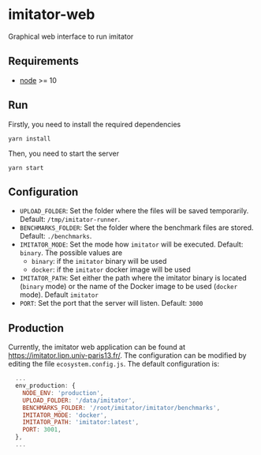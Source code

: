 # imitator-web

Graphical web interface to run imitator

## Requirements

- [node](https://nodejs.org/en/) >= 10

## Run

Firstly, you need to install the required dependencies

```
yarn install
```

Then, you need to start the server

```
yarn start
```

## Configuration

- `UPLOAD_FOLDER`: Set the folder where the files will be saved temporarily. Default: `/tmp/imitator-runner`.
- `BENCHMARKS_FOLDER`: Set the folder where the benchmark files are stored. Default: `./benchmarks`.
- `IMITATOR_MODE`: Set the mode how `imitator` will be executed. Default: `binary`. The possible values are
  - `binary`: if the `imitator` binary will be used
  - `docker`: if the `imitator` docker image will be used
- `IMITATOR_PATH`: Set either the path where the imitator binary is located (`binary` mode) or the name of the Docker image to be used (`docker` mode). Default `imitator`
- `PORT`: Set the port that the server will listen. Default: `3000`

## Production

Currently, the imitator web application can be found at
https://imitator.lipn.univ-paris13.fr/. The configuration can be modified by
editing the file `ecosystem.config.js`. The default configuration is:

```javascript
  ...
  env_production: {
    NODE_ENV: 'production',
    UPLOAD_FOLDER: '/data/imitator',
    BENCHMARKS_FOLDER: '/root/imitator/imitator/benchmarks',
    IMITATOR_MODE: 'docker',
    IMITATOR_PATH: 'imitator:latest',
    PORT: 3001,
  },
  ...
```
